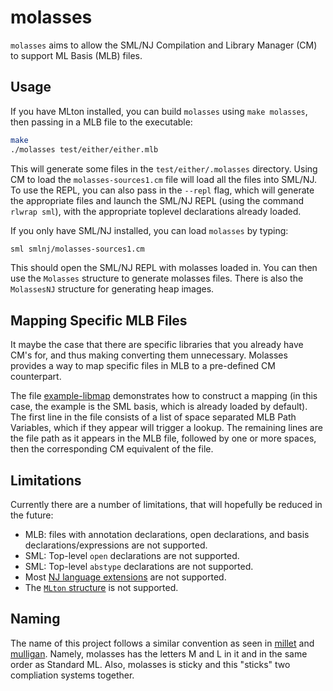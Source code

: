 # molasses
`molasses` aims to allow the SML/NJ Compilation and Library Manager (CM) to
support ML Basis (MLB) files.

## Usage

If you have MLton installed, you can build `molasses` using `make molasses`,
then passing in a MLB file to the executable:

```sh
make
./molasses test/either/either.mlb
```
This will generate some files in the `test/either/.molasses` directory. Using CM
to load the `molasses-sources1.cm` file will load all the files into SML/NJ. To
use the REPL, you can also pass in the `--repl` flag, which will generate the
appropriate files and launch the SML/NJ REPL (using the command `rlwrap sml`),
with the appropriate toplevel declarations already loaded.

If you only have SML/NJ installed, you can load `molasses` by typing:

```sh
sml smlnj/molasses-sources1.cm
```

This should open the SML/NJ REPL with molasses loaded in. You can then use the
`Molasses` structure to generate molasses files. There is also the `MolassesNJ`
structure for generating heap images.

## Mapping Specific MLB Files

It maybe the case that there are specific libraries that you already have CM's
for, and thus making converting them unnecessary. Molasses provides a way to
map specific files in MLB to a pre-defined CM counterpart.

The file [example-libmap](example-libmap) demonstrates how to construct a
mapping (in this case, the example is the SML basis, which is already loaded by
default). The first line in the file consists of a list of space separated
MLB Path Variables, which if they appear will trigger a lookup. The remaining
lines are the file path as it appears in the MLB file, followed by one or more
spaces, then the corresponding CM equivalent of the file.

## Limitations

Currently there are a number of limitations, that will hopefully be reduced in
the future:

- MLB: files with annotation declarations, open declarations, and basis
declarations/expressions are not supported.
- SML: Top-level `open` declarations are not supported.
- SML: Top-level `abstype` declarations are not supported.
- Most [NJ language extensions](https://www.smlnj.org/doc/features.html) are
not supported.
- The [`MLton` structure](http://mlton.org/MLtonStructure) is not supported.


## Naming

The name of this project follows a similar convention as seen in
[millet](https://github.com/azdavis/millet) and
[mulligan](https://github.com/brandonspark/mulligan). Namely, molasses has the
letters M and L in it and in the same order as Standard ML. Also, molasses is
sticky and this "sticks" two compliation systems together.
